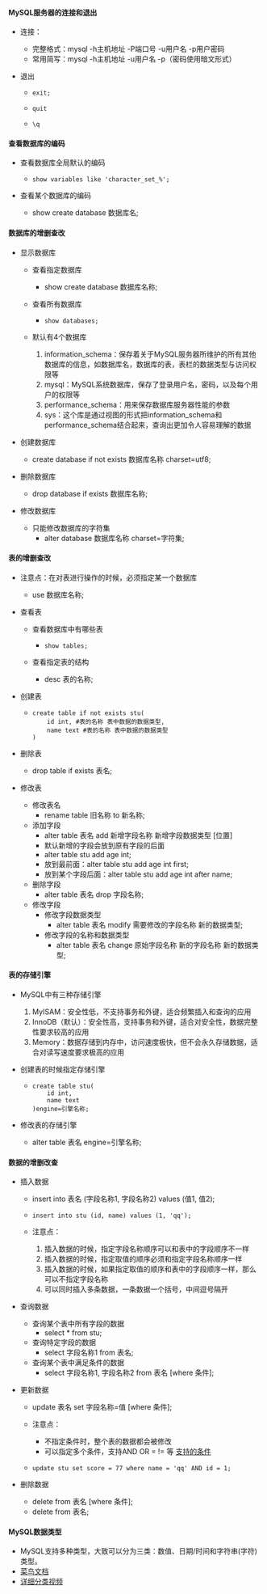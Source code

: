 #### MySQL服务器的连接和退出

- 连接：

  - 完整格式：mysql -h主机地址 -P端口号 -u用户名 -p用户密码
  - 常用简写：mysql -h主机地址 -u用户名 -p（密码使用暗文形式）

- 退出

  - ```mysql
    exit;
    ```

  - ```mysql
    quit
    ```

  - ```mysql
    \q
    ```

#### 查看数据库的编码

- 查看数据库全局默认的编码

  - ```mysql
    show variables like 'character_set_%';
    ```

- 查看某个数据库的编码

  - show create database 数据库名;

#### 数据库的增删查改

- 显示数据库

  - 查看指定数据库

    - show create database 数据库名称;

  - 查看所有数据库

    - ```mysql
      show databases;
      ```

  - 默认有4个数据库

    1. information_schema：保存着关于MySQL服务器所维护的所有其他数据库的信息，如数据库名，数据库的表，表栏的数据类型与访问权限等
    2. mysql：MySQL系统数据库，保存了登录用户名，密码，以及每个用户的权限等
    3. performance_schema：用来保存数据库服务器性能的参数
    4. sys：这个库是通过视图的形式把information_schema和performance_schema结合起来，查询出更加令人容易理解的数据

- 创建数据库

  - create database if not exists 数据库名称 charset=utf8;

- 删除数据库

  - drop database if exists 数据库名称;

- 修改数据库

  - 只能修改数据库的字符集
    - alter database 数据库名称 charset=字符集;

#### 表的增删查改

- 注意点：在对表进行操作的时候，必须指定某一个数据库

  - use 数据库名称;

- 查看表

  - 查看数据库中有哪些表

    - ```mysql
      show tables;
      ```

  - 查看指定表的结构

    - desc 表的名称;

- 创建表

  - ```mysql
    create table if not exists stu(
    	id int, #表的名称 表中数据的数据类型,
    	name text #表的名称 表中数据的数据类型
    )
    ```

- 删除表

  - drop table if exists 表名;

- 修改表

  - 修改表名
    - rename table 旧名称 to 新名称;
  - 添加字段
    - alter table 表名 add 新增字段名称 新增字段数据类型 [位置]
    - 默认新增的字段会放到原有字段的后面
    - alter table stu add age int;
    - 放到最前面：alter table stu add age int first;
    - 放到某个字段后面：alter table stu add age int after name;
  - 删除字段
    - alter table 表名 drop 字段名称;
  - 修改字段
    - 修改字段数据类型
      - alter table 表名 modify 需要修改的字段名称 新的数据类型;
    - 修改字段的名称和数据类型
      - alter table 表名 change 原始字段名称 新的字段名称 新的数据类型;

#### 表的存储引擎

- MySQL中有三种存储引擎

  1. MyISAM：安全性低，不支持事务和外键，适合频繁插入和查询的应用
  2. InnoDB（默认）：安全性高，支持事务和外键，适合对安全性，数据完整性要求较高的应用
  3. Memory：数据存储到内存中，访问速度极快，但不会永久存储数据，适合对读写速度要求极高的应用

- 创建表的时候指定存储引擎

  - ```mysql
    create table stu(
    	id int,
    	name text
    )engine=引擎名称;
    ```

- 修改表的存储引擎

  - alter table 表名 engine=引擎名称;

#### 数据的增删改查

- 插入数据

  - insert into 表名 (字段名称1, 字段名称2) values (值1, 值2);

  - ```mysql
    insert into stu (id, name) values (1, 'qq');
    ```

  - 注意点：

    1. 插入数据的时候，指定字段名称顺序可以和表中的字段顺序不一样
    2. 插入数据的时候，指定取值的顺序必须和指定字段名称顺序一样
    3. 插入数据的时候，如果指定取值的顺序和表中的字段顺序一样，那么可以不指定字段名称
    4. 可以同时插入多条数据，一条数据一个括号，中间逗号隔开

- 查询数据

  - 查询某个表中所有字段的数据
    - select * from stu;
  - 查询特定字段的数据
    - select 字段名称1 from 表名;
  - 查询某个表中满足条件的数据
    - select 字段名称1, 字段名称2 from 表名 [where 条件];

- 更新数据

  - update 表名 set 字段名称=值 [where 条件];

  - 注意点：

    - 不指定条件时，整个表的数据都会被修改
    - 可以指定多个条件，支持AND OR = != 等 [支持的条件](https://www.runoob.com/mysql/mysql-where-clause.html)

  - ```mysql
    update stu set score = 77 where name = 'qq' AND id = 1;
    ```

- 删除数据
  - delete from 表名 [where 条件];
  - delete from 表名;

#### MySQL数据类型

- MySQL支持多种类型，大致可以分为三类：数值、日期/时间和字符串(字符)类型。
- [菜鸟文档](https://www.runoob.com/mysql/mysql-data-types.html)
- [详细分类视频](https://www.it666.com/course/118/task/7971/show)
